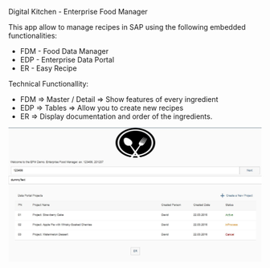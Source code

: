 Digital Kitchen - Enterprise Food Manager 

This app allow to manage recipes in SAP using the following embedded functionalities: 
* FDM - Food Data Manager 
* EDP - Enterprise Data Portal 
* ER  - Easy Recipe 


Technical Functionallity: 
* FDM => Master / Detail => Show features of every ingredient 
* EDP => Tables => Allow you to create new recipes 
* ER => Display documentation and order of the ingredients. 

![Pic1](https://github.com/davidvela/efm_prot/blob/master/img/main.JPG)
